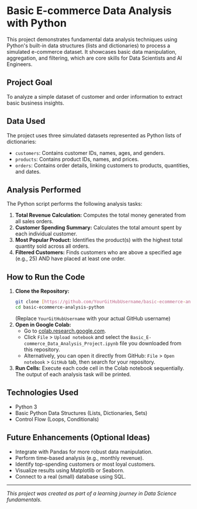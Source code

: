 # Basic E-commerce Data Analysis with Python

This project demonstrates fundamental data analysis techniques using Python's built-in data structures (lists and dictionaries) to process a simulated e-commerce dataset. It showcases basic data manipulation, aggregation, and filtering, which are core skills for Data Scientists and AI Engineers.

## Project Goal

To analyze a simple dataset of customer and order information to extract basic business insights.

## Data Used

The project uses three simulated datasets represented as Python lists of dictionaries:
- `customers`: Contains customer IDs, names, ages, and genders.
- `products`: Contains product IDs, names, and prices.
- `orders`: Contains order details, linking customers to products, quantities, and dates.

## Analysis Performed

The Python script performs the following analysis tasks:

1.  **Total Revenue Calculation:** Computes the total money generated from all sales orders.
2.  **Customer Spending Summary:** Calculates the total amount spent by each individual customer.
3.  **Most Popular Product:** Identifies the product(s) with the highest total quantity sold across all orders.
4.  **Filtered Customers:** Finds customers who are above a specified age (e.g., 25) AND have placed at least one order.

## How to Run the Code

1.  **Clone the Repository:**
    ```bash
    git clone [https://github.com/YourGitHubUsername/basic-ecommerce-analysis-python.git](https://github.com/YourGitHubUsername/basic-ecommerce-analysis-python.git)
    cd basic-ecommerce-analysis-python
    ```
    (Replace `YourGitHubUsername` with your actual GitHub username)
2.  **Open in Google Colab:**
    * Go to [colab.research.google.com](https://colab.research.google.com/).
    * Click `File` > `Upload notebook` and select the `Basic_E-commerce_Data_Analysis_Project.ipynb` file you downloaded from this repository.
    * Alternatively, you can open it directly from GitHub: `File` > `Open notebook` > `GitHub` tab, then search for your repository.
3.  **Run Cells:** Execute each code cell in the Colab notebook sequentially. The output of each analysis task will be printed.

## Technologies Used

* Python 3
* Basic Python Data Structures (Lists, Dictionaries, Sets)
* Control Flow (Loops, Conditionals)

## Future Enhancements (Optional Ideas)

* Integrate with Pandas for more robust data manipulation.
* Perform time-based analysis (e.g., monthly revenue).
* Identify top-spending customers or most loyal customers.
* Visualize results using Matplotlib or Seaborn.
* Connect to a real (small) database using SQL.

---
*This project was created as part of a learning journey in Data Science fundamentals.*
